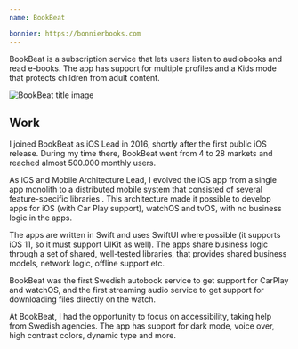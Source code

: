 ```yaml
---
name: BookBeat

bonnier: https://bonnierbooks.com
---
```


BookBeat is a subscription service that lets users listen to audiobooks and read e-books. The app has support for multiple profiles and a Kids mode that protects children from adult content.

![BookBeat title image](/assets/work/bookbeat-title.jpg)

## Work

I joined BookBeat as iOS Lead in 2016, shortly after the first public iOS release. During my time there, BookBeat went from 4 to 28 markets and reached almost 500.000 monthly users.

As iOS and Mobile Architecture Lead, I evolved the iOS app from a single app monolith to a distributed mobile system that consisted of several feature-specific libraries . This architecture made it possible to develop apps for iOS (with Car Play support), watchOS and tvOS, with no business logic in the apps.

The apps are written in Swift and uses SwiftUI where possible (it supports iOS 11, so it must support UIKit as well). The apps share business logic through a set of shared, well-tested libraries, that provides shared business models, network logic, offline support etc.

BookBeat was the first Swedish autobook service to get support for CarPlay and watchOS, and the first streaming audio service to get support for downloading files directly on the watch.

At BookBeat, I had the opportunity to focus on accessibility, taking help from Swedish agencies. The app has support for dark mode, voice over, high contrast colors, dynamic type and more.